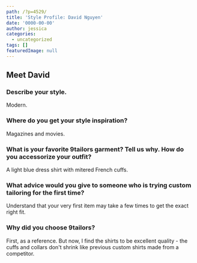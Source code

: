 ```yaml
---
path: /?p=4529/
title: 'Style Profile: David Nguyen'
date: '0000-00-00'
author: jessica
categories:
  - uncategorized
tags: []
featuredImage: null
---
```

## Meet David

### Describe your style.

Modern.

### Where do you get your style inspiration?

Magazines and movies.

### What is your favorite 9tailors garment? Tell us why. How do you accessorize your outfit?

A light blue dress shirt with mitered French cuffs.

### What advice would you give to someone who is trying custom tailoring for the first time?

Understand that your very first item may take a few times to get the exact right fit.

### Why did you choose 9tailors?

First, as a reference. But now, I find the shirts to be excellent quality - the cuffs and collars don't shrink like previous custom shirts made from a competitor.